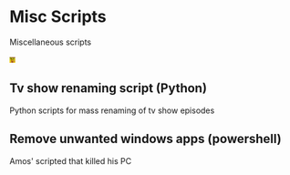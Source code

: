 # Misc Scripts
Miscellaneous scripts

<img src="fire.png" alt="Everything is fine" style="width: 10px;"/>

## Tv show renaming script (Python)
Python scripts for mass renaming of tv show episodes
## Remove unwanted windows apps (powershell)
Amos' scripted that killed his PC 
